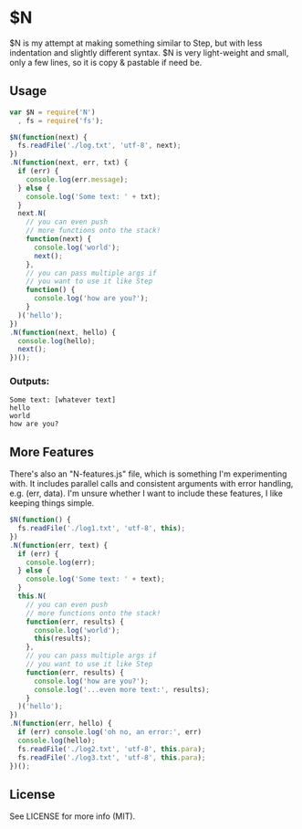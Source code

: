 # $N

$N is my attempt at making something similar to Step, but with less indentation 
and slightly different syntax. $N is very light-weight and small, only a few 
lines, so it is copy & pastable if need be.

## Usage

``` js
var $N = require('N')
  , fs = require('fs');

$N(function(next) {
  fs.readFile('./log.txt', 'utf-8', next);
})
.N(function(next, err, txt) {
  if (err) {
    console.log(err.message); 
  } else { 
    console.log('Some text: ' + txt);
  }
  next.N(
    // you can even push 
    // more functions onto the stack!
    function(next) { 
      console.log('world');
      next();
    }, 
    // you can pass multiple args if 
    // you want to use it like Step
    function() { 
      console.log('how are you?');
    }
  )('hello');
})
.N(function(next, hello) {
  console.log(hello);
  next();
})(); 
```

### Outputs:

    Some text: [whatever text]
    hello
    world
    how are you?

## More Features 

There's also an "N-features.js" file, which is something I'm experimenting with. 
It includes parallel calls and consistent arguments with error handling, e.g. 
(err, data). I'm unsure whether I want to include these features, I like 
keeping things simple.

``` js
$N(function() {
  fs.readFile('./log1.txt', 'utf-8', this);
})
.N(function(err, text) {
  if (err) {
    console.log(err); 
  } else { 
    console.log('Some text: ' + text);
  }
  this.N(
    // you can even push 
    // more functions onto the stack!
    function(err, results) {
      console.log('world');
      this(results);
    }, 
    // you can pass multiple args if 
    // you want to use it like Step
    function(err, results) { 
      console.log('how are you?');
      console.log('...even more text:', results);
    }
  )('hello'); 
})
.N(function(err, hello) {
  if (err) console.log('oh no, an error:', err)
  console.log(hello);
  fs.readFile('./log2.txt', 'utf-8', this.para);
  fs.readFile('./log3.txt', 'utf-8', this.para);
})(); 
```

## License

See LICENSE for more info (MIT).